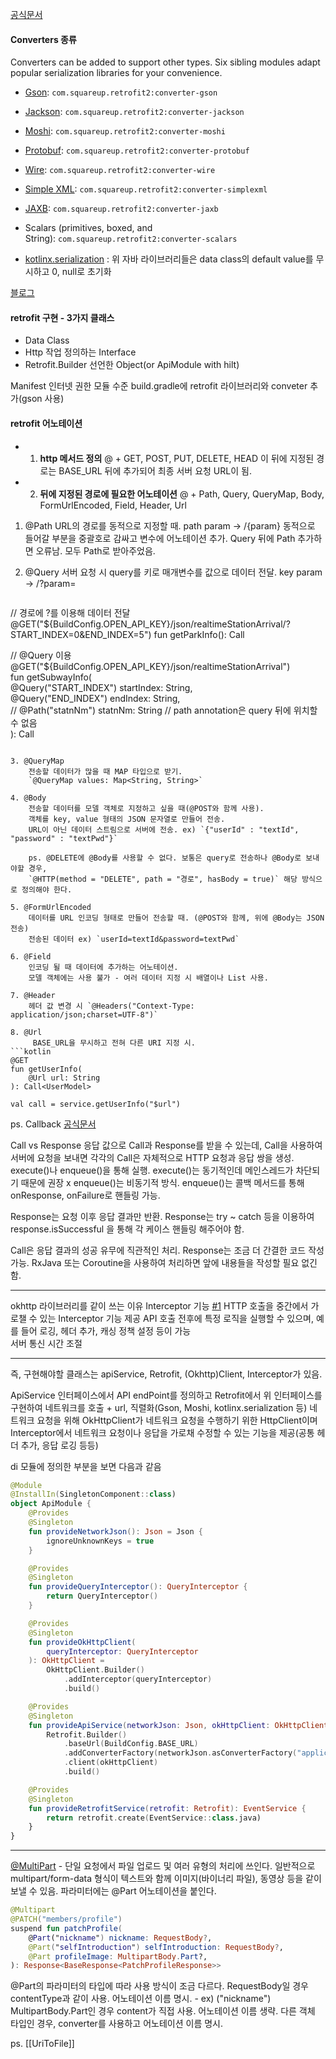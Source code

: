[공식문서](https://square.github.io/retrofit/)

#### Converters 종류
Converters can be added to support other types. Six sibling modules adapt popular serialization libraries for your convenience.

- [Gson](https://github.com/google/gson): `com.squareup.retrofit2:converter-gson`
- [Jackson](https://github.com/FasterXML/jackson): `com.squareup.retrofit2:converter-jackson`
- [Moshi](https://github.com/square/moshi/): `com.squareup.retrofit2:converter-moshi`
- [Protobuf](https://developers.google.com/protocol-buffers/): `com.squareup.retrofit2:converter-protobuf`
- [Wire](https://github.com/square/wire): `com.squareup.retrofit2:converter-wire`
- [Simple XML](http://simple.sourceforge.net/): `com.squareup.retrofit2:converter-simplexml`
- [JAXB](https://docs.oracle.com/javase/tutorial/jaxb/intro/index.html): `com.squareup.retrofit2:converter-jaxb`
- Scalars (primitives, boxed, and String): `com.squareup.retrofit2:converter-scalars`

- [kotlinx.serialization](https://github.com/Kotlin/kotlinx.serialization) : 위 자바 라이브러리들은 data class의 default value를 무시하고 0, null로 초기화

[블로그](https://velog.io/@jeongminji4490/Android-Retrofit)


#### retrofit 구현 - 3가지 클래스
- Data Class
- Http 작업 정의하는 Interface
- Retrofit.Builder 선언한 Object(or ApiModule with hilt)

Manifest 인터넷 권한
모듈 수준 build.gradle에 retrofit 라이브러리와 conveter 추가(gson 사용)


#### retrofit 어노테이션
- 1. **http 메서드 정의**
	@ + GET, POST, PUT, DELETE, HEAD
	이 뒤에 지정된 경로는 BASE_URL 뒤에 추가되어 최종 서버 요청 URL이 됨.


- 2. **뒤에 지정된 경로에 필요한 어노테이션**
	@ + Path, Query, QueryMap, Body, FormUrlEncoded, Field, Header, Url

1. @Path
	URL의 경로를 동적으로 지정할 때.
	path param -> /{param}
	동적으로 들어갈 부분을 중괄호로 감싸고 변수에 어노테이션 추가.
	Query 뒤에 Path 추가하면 오류남. 모두 Path로 받아주었음.

2. @Query
	서버 요청 시 query를 키로 매개변수를 값으로 데이터 전달.
	key param -> /?param=
	```kotlin
// 경로에 ?를 이용해 데이터 전달
@GET("${BuildConfig.OPEN_API_KEY}/json/realtimeStationArrival/?START_INDEX=0&END_INDEX=5")
    fun getParkInfo(): Call<ParkInfoModel>

// @Query 이용
@GET("${BuildConfig.OPEN_API_KEY}/json/realtimeStationArrival")  
fun getSubwayInfo(  
    @Query("START_INDEX") startIndex: String,  
    @Query("END_INDEX") endIndex: String,  
    // @Path("statnNm") statnNm: String // path annotation은 query 뒤에 위치할 수 없음  
): Call<SubwayDTO>
```

3. @QueryMap
	전송할 데이터가 많을 때 MAP 타입으로 받기.
	`@QueryMap values: Map<String, String>`

4. @Body
	전송할 데이터를 모델 객체로 지정하고 싶을 때(@POST와 함께 사용).
	객체를 key, value 형태의 JSON 문자열로 만들어 전송.
	URL이 아닌 데이터 스트림으로 서버에 전송. ex) `{"userId" : "textId", "password" : "textPwd"}`

	ps. @DELETE에 @Body를 사용할 수 없다. 보통은 query로 전송하나 @Body로 보내야할 경우,
	`@HTTP(method = "DELETE", path = "경로", hasBody = true)` 해당 방식으로 정의해야 한다.

5. @FormUrlEncoded
	데이터를 URL 인코딩 형태로 만들어 전송할 때. (@POST와 함께, 위에 @Body는 JSON 전송)
	전송된 데이터 ex) `userId=textId&password=textPwd`

6. @Field
	인코딩 될 때 데이터에 추가하는 어노테이션.
	모델 객체에는 사용 불가 - 여러 데이터 지정 시 배열이나 List 사용.

7. @Header
	헤더 값 변경 시 `@Headers("Context-Type: application/json;charset=UTF-8")`

8. @Url
	 BASE_URL을 무시하고 전혀 다른 URI 지정 시.
```kotlin
@GET
fun getUserInfo(
	@Url url: String
): Call<UserModel>

val call = service.getUserInfo("$url")
 ```



ps. Callback [공식문서](https://square.github.io/retrofit/2.x/retrofit/retrofit2/Callback.html)



Call vs Response
응답 값으로 Call과 Response를 받을 수 있는데, 
Call을 사용하여 서버에 요청을 보내면 각각의 Call은 자체적으로 HTTP 요청과 응답 쌍을 생성.
execute()나 enqueue()을 통해 실행.
execute()는 동기적인데 메인스레드가 차단되기 때문에 권장 x
enqueue()는 비동기적 방식.
enqueue()는 콜백 메서드를 통해 onResponse, onFailure로 핸들링 가능.

Response는 요청 이후 응답 결과만 반환.
Response는 try ~ catch 등을 이용하여 response.isSuccessful 을 통해 각 케이스 핸들링 해주어야 함.

Call은 응답 결과의 성공 유무에 직관적인 처리. Response는 조금 더 간결한 코드 작성 가능.
RxJava 또는 Coroutine을 사용하여 처리하면 앞에 내용들을 작성할 필요 없긴 함.


- - -
okhttp 라이브러리를 같이 쓰는 이유
	Interceptor 기능 [#1](https://medium.com/@myofficework000/retrofit-interceptors-for-beginners-76943e987ad5)
		 HTTP 호출을 중간에서 가로챌 수 있는 Interceptor 기능 제공
		 API 호출 전후에 특정 로직을 실행할 수 있으며, 예를 들어 로깅, 헤더 추가, 캐싱 정책 설정 등이 가능  
	서버 통신 시간 조절


- - -
즉, 구현해야할 클래스는 apiService, Retrofit, (Okhttp)Client, Interceptor가 있음.

ApiService 인터페이스에서 API endPoint를 정의하고
Retrofit에서 위 인터페이스를 구현하여 네트워크를 호출 + url, 직렬화(Gson, Moshi, kotlinx.serialization 등)
네트워크 요청을 위해 OkHttpClient가 네트워크 요청을 수행하기 위한 HttpClient이며
Interceptor에서 네트워크 요청이나 응답을 가로채 수정할 수 있는 기능을 제공(공통 헤더 추가, 응답 로깅 등등)

di 모듈에 정의한 부분을 보면 다음과 같음
```kotlin
@Module
@InstallIn(SingletonComponent::class)
object ApiModule {
    @Provides
    @Singleton
    fun provideNetworkJson(): Json = Json {
        ignoreUnknownKeys = true
    }

    @Provides
    @Singleton
    fun provideQueryInterceptor(): QueryInterceptor {
        return QueryInterceptor()
    }

    @Provides
    @Singleton
    fun provideOkHttpClient(
        queryInterceptor: QueryInterceptor
    ): OkHttpClient =
        OkHttpClient.Builder()
            .addInterceptor(queryInterceptor)
            .build()

    @Provides
    @Singleton
    fun provideApiService(networkJson: Json, okHttpClient: OkHttpClient): Retrofit =
        Retrofit.Builder()
            .baseUrl(BuildConfig.BASE_URL)
            .addConverterFactory(networkJson.asConverterFactory("application/json".toMediaType()))
            .client(okHttpClient)
            .build()

    @Provides
    @Singleton
    fun provideRetrofitService(retrofit: Retrofit): EventService {
        return retrofit.create(EventService::class.java)
    }
}
```

- - -
[@MultiPart](https://square.github.io/retrofit/2.x/retrofit/retrofit2/http/Multipart.html) - 단일 요청에서 파일 업로드 및 여러 유형의 처리에 쓰인다.
일반적으로 multipart/form-data 형식이 텍스트와 함께 이미지(바이너리 파일), 동영상 등을 같이 보낼 수 있음.
파라미터에는 @Part 어노테이션을 붙인다.

```kotlin
@Multipart  
@PATCH("members/profile")  
suspend fun patchProfile(  
    @Part("nickname") nickname: RequestBody?,  
    @Part("selfIntroduction") selfIntroduction: RequestBody?,  
    @Part profileImage: MultipartBody.Part?,  
): Response<BaseResponse<PatchProfileResponse>>
```

@Part의 파라미터의 타입에 따라 사용 방식이 조금 다르다.
RequestBody일 경우 contentType과 같이 사용. 어노테이션 이름 명시. - ex) ("nickname")
MultipartBody.Part인 경우 content가 직접 사용. 어노테이션 이름 생략.
다른 객체 타입인 경우, converter를 사용하고 어노테이션 이름 명시.

ps. [[UriToFile]]